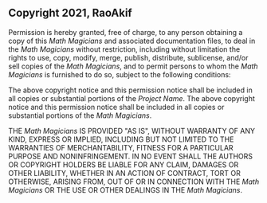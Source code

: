 ## Copyright 2021, RaoAkif

Permission is hereby granted, free of charge, to any person obtaining a copy of this _*Math Magicians*_ and associated documentation files, to deal in the _*Math Magicians*_ without restriction, including without limitation the rights to use, copy, modify, merge, publish, distribute, sublicense, and/or sell copies of the _*Math Magicians*_, and to permit persons to whom the _*Math Magicians*_ is furnished to do so, subject to the following conditions:

The above copyright notice and this permission notice shall be included in all copies or substantial portions of the _*Project Name*_.
The above copyright notice and this permission notice shall be included in all copies or substantial portions of the _*Math Magicians*_.

THE _*Math Magicians*_ IS PROVIDED "AS IS", WITHOUT WARRANTY OF ANY KIND, EXPRESS OR IMPLIED, INCLUDING BUT NOT LIMITED TO THE WARRANTIES OF MERCHANTABILITY, FITNESS FOR A PARTICULAR PURPOSE AND NONINFRINGEMENT. IN NO EVENT SHALL THE AUTHORS OR COPYRIGHT HOLDERS BE LIABLE FOR ANY CLAIM, DAMAGES OR OTHER LIABILITY, WHETHER IN AN ACTION OF CONTRACT, TORT OR OTHERWISE, ARISING FROM, OUT OF OR IN CONNECTION WITH THE _*Math Magicians*_ OR THE USE OR OTHER DEALINGS IN THE _*Math Magicians*_.

